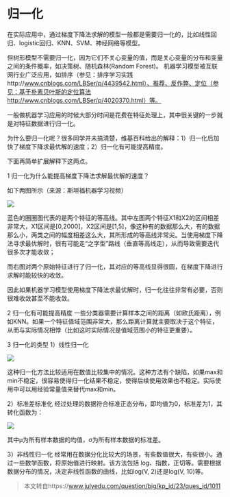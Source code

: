 # 归一化
在实际应用中，通过梯度下降法求解的模型一般都是需要归一化的，比如线性回归、logistic回归、KNN、SVM、神经网络等模型。

但树形模型不需要归一化，因为它们不关心变量的值，而是关心变量的分布和变量之间的条件概率，如决策树、随机森林(Random Forest)。
机器学习模型被互联网行业广泛应用，如排序（参见：排序学习实践http://www.cnblogs.com/LBSer/p/4439542.html）、推荐、反作弊、定位（参见：基于朴素贝叶斯的定位算法http://www.cnblogs.com/LBSer/p/4020370.html）等。

一般做机器学习应用的时候大部分时间是花费在特征处理上，其中很关键的一步就是对特征数据进行归一化。

为什么要归一化呢？很多同学并未搞清楚，维基百科给出的解释：1）归一化后加快了梯度下降求最优解的速度；2）归一化有可能提高精度。

下面再简单扩展解释下这两点。

1 归一化为什么能提高梯度下降法求解最优解的速度？

如下两图所示（来源：斯坦福机器学习视频）

![](https://julyedu-img-public.oss-cn-beijing.aliyuncs.com/Public/Image/Question/1512811933_278.png)

蓝色的圈圈图代表的是两个特征的等高线。其中左图两个特征X1和X2的区间相差非常大，X1区间是[0,2000]，X2区间是[1,5]，像这种有的数据那么大，有的数据那么小，两类之间的幅度相差这么大，其所形成的等高线非常尖。当使用梯度下降法寻求最优解时，很有可能走“之字型”路线（垂直等高线走），从而导致需要迭代很多次才能收敛；

而右图对两个原始特征进行了归一化，其对应的等高线显得很圆，在梯度下降进行求解时能较快的收敛。

因此如果机器学习模型使用梯度下降法求最优解时，归一化往往非常有必要，否则很难收敛甚至不能收敛。

2 归一化有可能提高精度
一些分类器需要计算样本之间的距离（如欧氏距离），例如KNN。如果一个特征值域范围非常大，那么距离计算就主要取决于这个特征，从而与实际情况相悖（比如这时实际情况是值域范围小的特征更重要）。

3 归一化的类型
1）线性归一化

![](https://julyedu-img-public.oss-cn-beijing.aliyuncs.com/Public/Image/Question/1512811997_689.png)

这种归一化方法比较适用在数值比较集中的情况。这种方法有个缺陷，如果max和min不稳定，很容易使得归一化结果不稳定，使得后续使用效果也不稳定。实际使用中可以用经验常量值来替代max和min。

2）标准差标准化
经过处理的数据符合标准正态分布，即均值为0，标准差为1，其转化函数为：

![](https://julyedu-img-public.oss-cn-beijing.aliyuncs.com/Public/Image/Question/1512812012_794.png)

其中μ为所有样本数据的均值，σ为所有样本数据的标准差。

3）非线性归一化
经常用在数据分化比较大的场景，有些数值很大，有些很小。通过一些数学函数，将原始值进行映射。该方法包括 log、指数，正切等。需要根据数据分布的情况，决定非线性函数的曲线，比如log(V, 2)还是log(V, 10)等。


> 本文转自https://www.julyedu.com/question/big/kp_id/23/ques_id/1011

